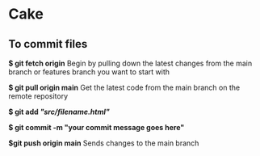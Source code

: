 # Cake

## To commit files

**$ git fetch origin**
Begin by pulling down the latest changes from the main branch or features branch you want to start with

**$ git pull origin main**
Get the latest code from the main branch on the remote repository

**$ git add _"src/filename.html"_**

**$ git commit -m "your commit message goes here"**

**$git push origin main**
Sends changes to the main branch
